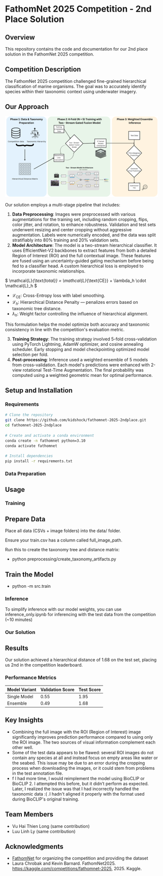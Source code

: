# FathomNet 2025 Competition - 2nd Place Solution

## Overview

This repository contains the code and documentation for our 2nd place solution in the FathomNet 2025 competition.

## Competition Description

The FathomNet 2025 competition challenged fine-grained hierarchical classification of marine organisms. The goal was to accurately identify species within their taxonomic context using underwater imagery.

## Our Approach


![Our Methodology](figs/pipeline.png)

Our solution employs a multi-stage pipeline that includes:

1. **Data Preprocessing**: Images were preprocessed with various augmentations for the training set, including random cropping, flips, color jitter, and rotation, to enhance robustness. Validation and test sets underwent resizing and center cropping without aggressive augmentation. Labels were numerically encoded, and the data was split stratifiably into 80% training and 20% validation sets.
2. **Model Architecture**: The model is a two-stream hierarchical classifier. It uses EfficientNet-V2 backbones to extract features from both a detailed Region of Interest (ROI) and the full contextual image. These features are fused using an uncertainty-guided gating mechanism before being fed to a classifier head. A custom hierarchical loss is employed to incorporate taxonomic relationships.

   

$
\mathcal{L}_{\text{total}} = \mathcal{L}_{\text{CE}} + \lambda_h \cdot \mathcal{L}_h
$

- $\mathcal{L}_{\text{CE}}$: Cross-Entropy loss with label smoothing.
- $\mathcal{L}_h$: Hierarchical Distance Penalty — penalizes errors based on taxonomic tree distance.
- $\lambda_h$: Weight factor controlling the influence of hierarchical alignment.

This formulation helps the model optimize both accuracy and taxonomic consistency in line with the competition's evaluation metric.

3. **Training Strategy**: The training strategy involved 5-fold cross-validation using PyTorch Lightning, AdamW optimizer, and cosine annealing scheduler. Early stopping and model checkpointing optimized model selection per fold.
4. **Post-processing**: Inference used a weighted ensemble of 5 models from cross-validation. Each model's predictions were enhanced with 2-view rotational Test-Time Augmentation. The final probability was computed using a weighted geometric mean for optimal performance.


## Setup and Installation

### Requirements

```bash
# Clone the repository
git clone https://github.com/kidshock/fathomnet-2025-2ndplace.git
cd fathomnet-2025-2ndplace

# Create and activate a conda environment
conda create -n fathomnet python=3.10
conda activate fathomnet

# Install dependencies
pip install -r requirements.txt
```

### Data Preparation

## Usage

### Training

## Prepare Data
Place all data (CSVs + image folders) into the data/ folder.

Ensure your train.csv has a column called full_image_path.

Run this to create the taxonomy tree and distance matrix:

 - python preprocessing/create_taxonomy_artifacts.py


## Train the Model

 - python -m src.train
 

### Inference


To simplify inference with our model weights, you can use inference_only.ipynb for inferencing with the test data from the competition (~10 minutes)


### Our Solution



## Results

Our solution achieved a hierarchical distance of 1.68 on the test set, placing us 2nd in the competition leaderboard.

### Performance Metrics

| Model Variant | Validation Score | Test Score |
|---------------|------------------|------------|
| Single Model  | 0.55             | 1.95       |
| Ensemble      | 0.49             | 1.68       |

## Key Insights

- Combining the full image with the ROI (Region of Interest) image significantly improves prediction performance compared to using only the ROI image. The two sources of visual information complement each other well.
- Some of the test data appears to be flawed: several ROI images do not contain any species at all and instead focus on empty areas like water or the seabed. This issue may be due to an error during the cropping process when downloading the images, or it could stem from problems in the test annotation file. 
- f I had more time, I would reimplement the model using BioCLIP or BioCLIP 2. I attempted this before, but it didn’t perform as expected. Later, I realized the issue was that I had incorrectly handled the taxonomic data :(  .I hadn't aligned it properly with the format used during BioCLIP's original training.

## Team Members
- Vu Hai Thien Long (same contribution)
- Luu Linh Ly (same contribution)

## Acknowledgments

- [FathomNet](https://fathomnet.org/) for organizing the competition and providing the dataset
- Laura Chrobak and Kevin Barnard. FathomNet2025. https://kaggle.com/competitions/fathomnet-2025, 2025. Kaggle.


```
